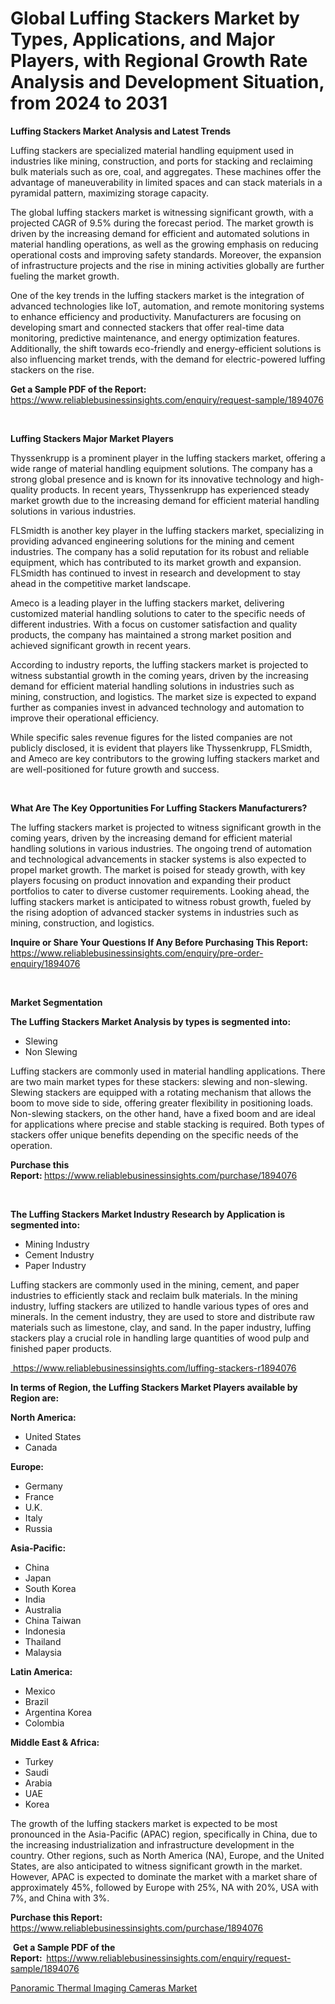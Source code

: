 <p><h1>Global Luffing Stackers Market by Types, Applications, and Major Players, with Regional Growth Rate Analysis and Development Situation, from 2024 to 2031</h1></p><p><strong>Luffing Stackers Market Analysis and Latest Trends</strong></p>
<p><p>Luffing stackers are specialized material handling equipment used in industries like mining, construction, and ports for stacking and reclaiming bulk materials such as ore, coal, and aggregates. These machines offer the advantage of maneuverability in limited spaces and can stack materials in a pyramidal pattern, maximizing storage capacity.</p><p>The global luffing stackers market is witnessing significant growth, with a projected CAGR of 9.5% during the forecast period. The market growth is driven by the increasing demand for efficient and automated solutions in material handling operations, as well as the growing emphasis on reducing operational costs and improving safety standards. Moreover, the expansion of infrastructure projects and the rise in mining activities globally are further fueling the market growth.</p><p>One of the key trends in the luffing stackers market is the integration of advanced technologies like IoT, automation, and remote monitoring systems to enhance efficiency and productivity. Manufacturers are focusing on developing smart and connected stackers that offer real-time data monitoring, predictive maintenance, and energy optimization features. Additionally, the shift towards eco-friendly and energy-efficient solutions is also influencing market trends, with the demand for electric-powered luffing stackers on the rise.</p></p>
<p><strong>Get a Sample PDF of the Report:&nbsp;</strong> <a href="https://www.reliablebusinessinsights.com/enquiry/request-sample/1894076">https://www.reliablebusinessinsights.com/enquiry/request-sample/1894076</a></p>
<p>&nbsp;</p>
<p><strong>Luffing Stackers Major Market Players</strong></p>
<p><p>Thyssenkrupp is a prominent player in the luffing stackers market, offering a wide range of material handling equipment solutions. The company has a strong global presence and is known for its innovative technology and high-quality products. In recent years, Thyssenkrupp has experienced steady market growth due to the increasing demand for efficient material handling solutions in various industries.</p><p>FLSmidth is another key player in the luffing stackers market, specializing in providing advanced engineering solutions for the mining and cement industries. The company has a solid reputation for its robust and reliable equipment, which has contributed to its market growth and expansion. FLSmidth has continued to invest in research and development to stay ahead in the competitive market landscape.</p><p>Ameco is a leading player in the luffing stackers market, delivering customized material handling solutions to cater to the specific needs of different industries. With a focus on customer satisfaction and quality products, the company has maintained a strong market position and achieved significant growth in recent years.</p><p>According to industry reports, the luffing stackers market is projected to witness substantial growth in the coming years, driven by the increasing demand for efficient material handling solutions in industries such as mining, construction, and logistics. The market size is expected to expand further as companies invest in advanced technology and automation to improve their operational efficiency.</p><p>While specific sales revenue figures for the listed companies are not publicly disclosed, it is evident that players like Thyssenkrupp, FLSmidth, and Ameco are key contributors to the growing luffing stackers market and are well-positioned for future growth and success.</p></p>
<p>&nbsp;</p>
<p><strong>What Are The Key Opportunities For Luffing Stackers Manufacturers?</strong></p>
<p><p>The luffing stackers market is projected to witness significant growth in the coming years, driven by the increasing demand for efficient material handling solutions in various industries. The ongoing trend of automation and technological advancements in stacker systems is also expected to propel market growth. The market is poised for steady growth, with key players focusing on product innovation and expanding their product portfolios to cater to diverse customer requirements. Looking ahead, the luffing stackers market is anticipated to witness robust growth, fueled by the rising adoption of advanced stacker systems in industries such as mining, construction, and logistics.</p></p>
<p><strong>Inquire or Share Your Questions If Any Before Purchasing This Report:</strong> <a href="https://www.reliablebusinessinsights.com/enquiry/pre-order-enquiry/1894076">https://www.reliablebusinessinsights.com/enquiry/pre-order-enquiry/1894076</a></p>
<p>&nbsp;</p>
<p><strong>Market Segmentation</strong></p>
<p><strong>The Luffing Stackers Market Analysis by types is segmented into:</strong></p>
<p><ul><li>Slewing</li><li>Non Slewing</li></ul></p>
<p><p>Luffing stackers are commonly used in material handling applications. There are two main market types for these stackers: slewing and non-slewing. Slewing stackers are equipped with a rotating mechanism that allows the boom to move side to side, offering greater flexibility in positioning loads. Non-slewing stackers, on the other hand, have a fixed boom and are ideal for applications where precise and stable stacking is required. Both types of stackers offer unique benefits depending on the specific needs of the operation.</p></p>
<p><strong>Purchase this Report:&nbsp;</strong><a href="https://www.reliablebusinessinsights.com/purchase/1894076">https://www.reliablebusinessinsights.com/purchase/1894076</a></p>
<p>&nbsp;</p>
<p><strong>The Luffing Stackers Market Industry Research by Application is segmented into:</strong></p>
<p><ul><li>Mining Industry</li><li>Cement Industry</li><li>Paper Industry</li></ul></p>
<p><p>Luffing stackers are commonly used in the mining, cement, and paper industries to efficiently stack and reclaim bulk materials. In the mining industry, luffing stackers are utilized to handle various types of ores and minerals. In the cement industry, they are used to store and distribute raw materials such as limestone, clay, and sand. In the paper industry, luffing stackers play a crucial role in handling large quantities of wood pulp and finished paper products.</p></p>
<p><a href="https://www.reliablebusinessinsights.com/luffing-stackers-r1894076">&nbsp;https://www.reliablebusinessinsights.com/luffing-stackers-r1894076</a></p>
<p><strong>In terms of Region, the Luffing Stackers Market Players available by Region are:</strong></p>
<p>
    <p> <strong> North America: </strong>
        <ul>
            <li>United States</li>
            <li>Canada</li>
        </ul>
        </p> 
    <p> <strong> Europe: </strong>
        <ul>
            <li>Germany</li>
            <li>France</li>
            <li>U.K.</li>
            <li>Italy</li>
            <li>Russia</li>
        </ul>
        </p> 
    <p> <strong> Asia-Pacific: </strong>
        <ul>
            <li>China</li>
            <li>Japan</li>
            <li>South Korea</li>
            <li>India</li>
            <li>Australia</li>
            <li>China Taiwan</li>
            <li>Indonesia</li>
            <li>Thailand</li>
            <li>Malaysia</li>
        </ul>
        </p> 
    <p> <strong> Latin America: </strong>
        <ul>
            <li>Mexico</li>
            <li>Brazil</li>
            <li>Argentina Korea</li>
            <li>Colombia</li>
        </ul>
        </p> 
    <p> <strong> Middle East & Africa: </strong>
        <ul>
            <li>Turkey</li>
            <li>Saudi</li>
            <li>Arabia</li>
            <li>UAE</li>
            <li>Korea</li>
        </ul>
    </p>
    </p>
<p><p>The growth of the luffing stackers market is expected to be most pronounced in the Asia-Pacific (APAC) region, specifically in China, due to the increasing industrialization and infrastructure development in the country. Other regions, such as North America (NA), Europe, and the United States, are also anticipated to witness significant growth in the market. However, APAC is expected to dominate the market with a market share of approximately 45%, followed by Europe with 25%, NA with 20%, USA with 7%, and China with 3%.</p></p>
<p><strong>Purchase this Report: </strong><a href="https://www.reliablebusinessinsights.com/purchase/1894076">https://www.reliablebusinessinsights.com/purchase/1894076</a></p>
<p>&nbsp;<strong>Get a Sample PDF of the Report:&nbsp;&nbsp;</strong><a href="https://www.reliablebusinessinsights.com/enquiry/request-sample/1894076">https://www.reliablebusinessinsights.com/enquiry/request-sample/1894076</a></p>
<p><strong></strong></p>
<p><p><a href="https://github.com/widyafarer/Market-Research-Report-List-1/blob/main/panoramic-thermal-imaging-cameras-market.md">Panoramic Thermal Imaging Cameras Market</a></p></p>